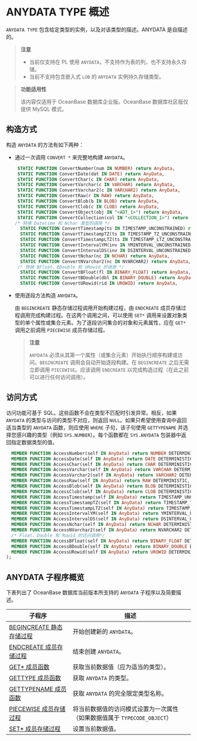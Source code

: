 ANYDATA TYPE 概述 
====================================

`ANYDATA TYPE` 包含给定类型的实例，以及对该类型的描述。ANYDATA 是自描述的。
>**注意**
>
>* 当前仅支持在 PL 使用 `ANYDATA`，不支持作为表的列，也不支持永久存储。
>* 当前不支持包含嵌入式 `LOB` 的 `ANYDATA` 实例持久存储类型。

>**功能适用性**
>
>该内容仅适用于 OceanBase 数据库企业版。OceanBase 数据库社区版仅提供 MySQL 模式。 




构造方式 
-------------------------

构造 `ANYDATA` 的方法有如下两种：

* 通过一次调用 `CONVERT *` 来完整地构建 `ANYDATA`。

  ```sql
   STATIC FUNCTION ConvertNumber(num IN NUMBER) return AnyData,
   STATIC FUNCTION ConvertDate(dat IN DATE) return AnyData,
   STATIC FUNCTION ConvertChar(c IN CHAR) return AnyData,
   STATIC FUNCTION ConvertVarchar(c IN VARCHAR) return AnyData,
   STATIC FUNCTION ConvertVarchar2(c IN VARCHAR2) return AnyData,
   STATIC FUNCTION ConvertRaw(r IN RAW) return AnyData,
   STATIC FUNCTION ConvertBlob(b IN BLOB) return AnyData,
   STATIC FUNCTION ConvertClob(c IN CLOB) return AnyData,
   STATIC FUNCTION ConvertObject(obj IN "<ADT_1>") return AnyData,
   STATIC FUNCTION ConvertCollection(col IN "<COLLECTION_1>") return AnyData,
  /* 转换 Datetime 和 Nchar 类型的调用 */
    STATIC FUNCTION ConvertTimestamp(ts IN TIMESTAMP_UNCONSTRAINED) return AnyData,
    STATIC FUNCTION ConvertTimestampTZ(ts IN TIMESTAMP_TZ_UNCONSTRAINED) return AnyData,
    STATIC FUNCTION ConvertTimestampLTZ(ts IN TIMESTAMP_LTZ_UNCONSTRAINED) return AnyData,
    STATIC FUNCTION ConvertIntervalYM(inv IN YMINTERVAL_UNCONSTRAINED) return AnyData,
    STATIC FUNCTION ConvertIntervalDS(inv IN DSINTERVAL_UNCONSTRAINED) return AnyData,
    STATIC FUNCTION ConvertNchar(nc IN NCHAR) return AnyData,
    STATIC FUNCTION ConvertNVarchar2(nc IN NVARCHAR2) return AnyData,
   /* 转换 BFloat、BDouble 和 URowid 的调用 */
    STATIC FUNCTION ConvertBFloat(fl IN BINARY_FLOAT) return AnyData,
    STATIC FUNCTION ConvertBDouble(dbl IN BINARY_DOUBLE) return AnyData,
    STATIC FUNCTION ConvertURowid(rid IN UROWID) return AnyData,
  ```

  


* 使用逐段方法构造 `ANYDATA`。 

  由 `BEGINCREATE` 静态存储过程调用开始构建过程，由 `ENDCREATE` 成员存储过程调用完成构建过程。在这两个调用之间，可以使用 `SET*` 调用来设置对象类型的单个属性或集合元素。为了逐段访问集合的对象和元素属性，应在 `GET*` 调用之前调用 `PIECEWISE` 成员存储过程。
  >**注意**
  >
  >`ANYDATA` 必须从其第一个属性（或集合元素）开始执行顺序构建或访问。`BEGINCREATE` 调用会自动开始逐段构建。在 `BEGINCREATE` 之后无需立即调用 `PIECEWISE`。应该调用 `ENDCREATE` 以完成构造过程（在此之前可以进行任何访问调用）。
  




访问方式 
-------------------------

访问功能可基于 SQL。这些函数不会在类型不匹配时引发异常。相反，如果 `ANYDATA` 的类型与访问的类型不对应，则返回 `NULL`。如果只希望使用查询中返回适当类型的 `ANYDATA` 函数，则应使用 `WHERE` 子句，该子句使用 `GETTYPENAME` 并选择您感兴趣的类型（例如 `SYS.NUMBER`）。每个函数都在 `SYS.ANYDATA` 包装器中返回指定数据类型的值。

```sql
  MEMBER FUNCTION AccessNumber(self IN AnyData) return NUMBER DETERMINISTIC,
  MEMBER FUNCTION AccessDate(self IN AnyData) return DATE DETERMINISTIC,
  MEMBER FUNCTION AccessChar(self IN AnyData) return CHAR DETERMINISTIC,
  MEMBER FUNCTION AccessVarchar(self IN AnyData) return VARCHAR DETERMINISTIC,
  MEMBER FUNCTION AccessVarchar2(self IN AnyData) return VARCHAR2 DETERMINISTIC,
  MEMBER FUNCTION AccessRaw(self IN AnyData) return RAW DETERMINISTIC,
  MEMBER FUNCTION AccessBlob(self IN AnyData) return BLOB DETERMINISTIC,
  MEMBER FUNCTION AccessClob(self IN AnyData) return CLOB DETERMINISTIC,
  MEMBER FUNCTION AccessTimestamp(self IN AnyData) return TIMESTAMP_UNCONSTRAINED DETERMINISTIC,
  MEMBER FUNCTION AccessTimestampTZ(self IN AnyData) return TIMESTAMP_TZ_UNCONSTRAINED DETERMINISTIC,
  MEMBER FUNCTION AccessTimestampLTZ(self IN AnyData) return TIMESTAMP_LTZ_UNCONSTRAINED DETERMINISTIC,
  MEMBER FUNCTION AccessIntervalYM(self IN AnyData) return YMINTERVAL_UNCONSTRAINED DETERMINISTIC,
  MEMBER FUNCTION AccessIntervalDS(self IN AnyData) return DSINTERVAL_UNCONSTRAINED DETERMINISTIC,
  MEMBER FUNCTION AccessNchar(self IN AnyData) return NCHAR DETERMINISTIC,
  MEMBER FUNCTION AccessNVarchar2(self IN AnyData) return NVARCHAR2 DETERMINISTIC,
  /* Float、Double 和 Rowid 的访问调用*/
  MEMBER FUNCTION AccessBFloat(self IN AnyData) return BINARY_FLOAT DETERMINISTIC,
  MEMBER FUNCTION AccessBDouble(self IN AnyData) return BINARY_DOUBLE DETERMINISTIC,
  MEMBER FUNCTION AccessURowid(self IN AnyData) return UROWID DETERMINISTIC
);
```



ANYDATA 子程序概览 
----------------------------------

下表列出了 OceanBase 数据库当前版本所支持的 `ANYDATA` 子程序以及简要描述。


|                                子程序                                |                      描述                       |
|-------------------------------------------------------------------|-----------------------------------------------|
| [BEGINCREATE 静态存储过程](../27.anydata-type/2.begincreate-static-stored-procedure.md) | 开始创建新的 `ANYDATA`。                             |
| [ENDCREATE 成员存储过程](../27.anydata-type/3.endcreate-stored-procedure.md)   | 结束创建 `ANYDATA`。                               |
| [GET\* 成员函数](../27.anydata-type/4.get-member-stored-procedure.md)         | 获取当前数据值（应为适当的类型）。                             |
| [GETTYPE 成员函数](../27.anydata-type/5.gettype-member-function.md)       | 获取 `ANYDATA` 的类型。                             |
| [GETTYPENAME 成员函数](../27.anydata-type/6.GET.md)   | 获取 `ANYDATA` 的完全限定类型名称。                       |
| [PIECEWISE 成员存储过程](../27.anydata-type/7.gettypename-member-function.md)   | 将当前数据值的访问模式设置为一次属性（如果数据值属于 `TYPECODE_OBJECT`） |
| [SET\* 成员存储过程](../27.anydata-type/8.set-member-stored-procedure.md)       | 设置当前数据值。                                      |


